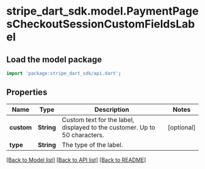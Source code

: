 # stripe_dart_sdk.model.PaymentPagesCheckoutSessionCustomFieldsLabel

## Load the model package
```dart
import 'package:stripe_dart_sdk/api.dart';
```

## Properties
Name | Type | Description | Notes
------------ | ------------- | ------------- | -------------
**custom** | **String** | Custom text for the label, displayed to the customer. Up to 50 characters. | [optional] 
**type** | **String** | The type of the label. | 

[[Back to Model list]](../README.md#documentation-for-models) [[Back to API list]](../README.md#documentation-for-api-endpoints) [[Back to README]](../README.md)


